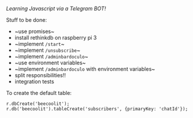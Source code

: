*Learning Javascript via a Telegram BOT!*

Stuff to be done:

- ~use promises~
- install rethinkdb on raspberry pi 3
- ~implement `/start`~
- ~implement `/unsubscribe`~
- ~implement `/adminbardoculo`~
- ~use environment variables~
- ~implement `/adminbardoculo` with environment variables~
- split responsibilities!!
- integration tests

To create the default table:
```
r.dbCreate('beecoolit');
r.db('beecoolit').tableCreate('subscribers', {primaryKey: 'chatId'});
```
